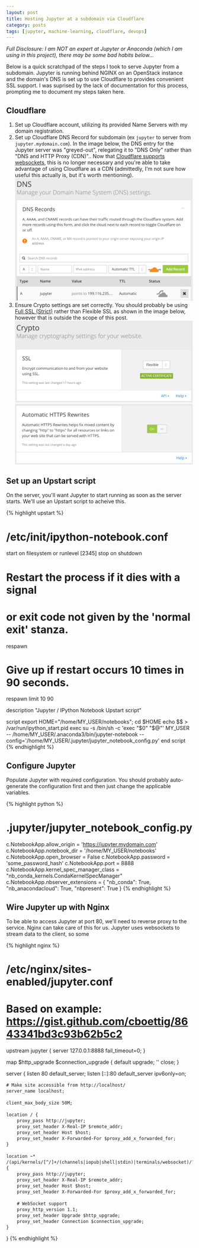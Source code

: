 ```yaml
---
layout: post
title: Hosting Jupyter at a subdomain via Cloudflare
category: posts
tags: [jupyter, machine-learning, cloudflare, devops]
---
```


_Full Disclosure: I am NOT an expert at Jupyter or Anaconda (which I am using in this project), there may be some bad habits below..._

Below is a quick scratchpad of the steps I took to serve Jupyter from a subdomain. Jupyter is running behind NGINX on an OpenStack instance and the domain's DNS is set up to use Cloudflare to provides convenient SSL support. I was suprised by the lack of documentation for this process, prompting me to document my steps taken here.

## Cloudflare

1. Set up Cloudflare account, utilizing its provided Name Servers with my domain registration.
2. Set up Cloudflare DNS Record for subdomain (ex `jupyter` to server from `jupyter.mydomain.com`). In the image below, the DNS entry for the Jupyter server was "greyed-out", relegating it to "DNS Only" rather than "DNS and HTTP Proxy (CDN)".. Now that [Cloudflare supports websockets](https://support.cloudflare.com/hc/en-us/articles/200169466-Can-I-use-CloudFlare-with-WebSockets-), this is no longer necessary and you're able to take advantage of using Cloudflare as a CDN (admittedly, I'm not sure how useful this actually is, but it's worth mentioning).
![Setting up DNS Record](/images/2016-12-28-jupyter/manage_dns.png)
3. Ensure Crypto settings are set correctly. You should probably be using [Full SSL (Strict)](https://blog.cloudflare.com/introducing-strict-ssl-protecting-against-a-man-in-the-middle-attack-on-origin-traffic/) rather than Flexible SSL as shown in the image below, however that is outside the scope of this post.
![SSL Settings](/images/2016-12-28-jupyter/ssl_settings.png)
![Auto-rewrite to HTTPS](/images/2016-12-28-jupyter/https_rewrite.png)

## Set up an Upstart script

On the server, you'll want Jupyter to start running as soon as the server starts.  We'll use an Upstart script to acheive this.

{% highlight upstart %}
# /etc/init/ipython-notebook.conf
start on filesystem or runlevel [2345]
stop on shutdown

# Restart the process if it dies with a signal
# or exit code not given by the 'normal exit' stanza.
respawn

# Give up if restart occurs 10 times in 90 seconds.
respawn limit 10 90

description "Jupyter / IPython Notebook Upstart script"

script
    export HOME="/home/MY_USER/notebooks"; cd $HOME
    echo $$ > /var/run/ipython_start.pid
    exec su -s /bin/sh -c 'exec "$0" "$@"' MY_USER -- /home/MY_USER/.anaconda3/bin/jupyter-notebook --config='/home/MY_USER/.jupyter/jupyter_notebook_config.py'
end script
{% endhighlight %}

## Configure Jupyter

Populate Jupyter with required configuration. You should probably auto-generate the configuration first and then just change the applicable variables.

{% highlight python %}
# .jupyter/jupyter_notebook_config.py
c.NotebookApp.allow_origin = 'https://jupyter.mydomain.com'
c.NotebookApp.notebook_dir = '/home/MY_USER/notebooks'
c.NotebookApp.open_browser = False
c.NotebookApp.password = 'some_password_hash'
c.NotebookApp.port = 8888
c.NotebookApp.kernel_spec_manager_class = "nb_conda_kernels.CondaKernelSpecManager"
c.NotebookApp.nbserver_extensions = {
  "nb_conda": True,
  "nb_anacondacloud": True,
  "nbpresent": True
}
{% endhighlight %}

## Wire Jupyter up with Nginx

To be able to access Jupyter at port 80, we'll need to reverse proxy to the service. Nginx can take care of this for us.  Jupyter uses websockets to stream data to the client, so some

{% highlight nginx %}
# /etc/nginx/sites-enabled/jupyter.conf
# Based on example: https://gist.github.com/cboettig/8643341bd3c93b62b5c2
upstream jupyter {
    server 127.0.0.1:8888 fail_timeout=0;
}

 map $http_upgrade $connection_upgrade {
     default upgrade;
     '' close;
 }

server {
    listen 80 default_server;
    listen [::]:80 default_server ipv6only=on;

    # Make site accessible from http://localhost/
    server_name localhost;

    client_max_body_size 50M;

    location / {
        proxy_pass http://jupyter;
        proxy_set_header X-Real-IP $remote_addr;
        proxy_set_header Host $host;
        proxy_set_header X-Forwarded-For $proxy_add_x_forwarded_for;
    }

    location ~* /(api/kernels/[^/]+/(channels|iopub|shell|stdin)|terminals/websocket)/? {
        proxy_pass http://jupyter;
        proxy_set_header X-Real-IP $remote_addr;
        proxy_set_header Host $host;
        proxy_set_header X-Forwarded-For $proxy_add_x_forwarded_for;

        # WebSocket support
        proxy_http_version 1.1;
        proxy_set_header Upgrade $http_upgrade;
        proxy_set_header Connection $connection_upgrade;
    }
}
{% endhighlight %}

